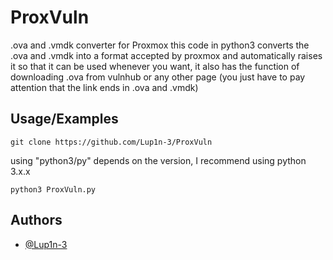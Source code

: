 
# ProxVuln

.ova and .vmdk converter for Proxmox this code in python3 converts the .ova and .vmdk into a format accepted by proxmox and automatically raises it so that it can be used whenever you want, it also has the function of downloading .ova from vulnhub or any other page (you just have to pay attention that the link ends in .ova and .vmdk)

## Usage/Examples

```
git clone https://github.com/Lup1n-3/ProxVuln
```
using "python3/py" depends on the version, I recommend using python 3.x.x
```
python3 ProxVuln.py
```
## Authors

- [@Lup1n-3](https://github.com/Lup1n-3)

